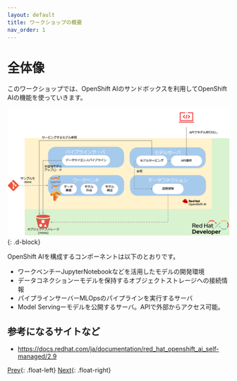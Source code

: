 ```yaml
---
layout: default
title: ワークショップの概要
nav_order: 1
---
```


# 全体像

このワークショップでは、OpenShift AIのサンドボックスを利用してOpenShift AIの機能を使っていきます。

![](../../assets/overview.png){: .d-block}


OpenShift AIを構成するコンポーネントは以下のとおりです。

* ワークベンチーJupyterNotebookなどを活用したモデルの開発環境
* データコネクションーモデルを保持するオブジェクトストレージへの接続情報
* パイプラインサーバーMLOpsのパイプラインを実行するサーバ
* Model Servingーモデルを公開するサーバ。APIで外部からアクセス可能。


## 参考になるサイトなど
* https://docs.redhat.com/ja/documentation/red_hat_openshift_ai_self-managed/2.9


[Prev](./index.md){: .float-left}
[Next](./00_intro_1-sandbox.md){: .float-right}